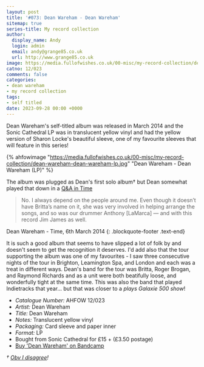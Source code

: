 ```yaml
---
layout: post
title: '#073: Dean Wareham - Dean Wareham'
sitemap: true
series-title: My record collection 
author:
  display_name: Andy
  login: admin
  email: andy@grange85.co.uk
  url: http://www.grange85.co.uk
image: https://media.fullofwishes.co.uk/00-misc/my-record-collection/dean-wareham-dean-wareham-lp.jpg
catno: 12/023
comments: false
categories:
- dean wareham
- my record collection
tags:
- self titled
date: 2023-09-28 00:00 +0000
---
```

Dean Wareham's self-titled album was released in March 2014 and the Sonic Cathedral LP was in translucent yellow vinyl and had the yellow version of Sharon Locke's beautiful sleeve, one of my favourite sleeves that will feature in this series!

{% ahfowimage "https://media.fullofwishes.co.uk/00-misc/my-record-collection/dean-wareham-dean-wareham-lp.jpg" "Dean Wareham - Dean Wareham (LP)" %}

The album was plugged as Dean's first solo album&dagger; but Dean somewhat played that down in a [Q&A in Time](https://time.com/13488/dean-wareham-finally-goes-it-alone-for-his-first-solo-album/) 

> No. I always depend on the people around me. Even though it doesn’t have Britta’s name on it, she was very involved in helping arrange the songs, and so was our drummer Anthony [LaMarca] — and with this record Jim James as well.

Dean Wareham - Time, 6th March 2014
{: .blockquote-footer .text-end}

It is such a good album that seems to have slipped a lot of folk by and doesn't seem to get the recognition it deserves. I'd add also that the tour supporting the album was one of my favourites - I saw three consecutive nights of the tour in Brighton, Leamington Spa, and London and each was a treat in different ways. Dean's band for the tour was Britta, Roger Brogan, and Raymond Richards and as a unit were both beatifully loose, and wonderfully tight at the same time. This was also the band that played Indietracks that year... but that was closer to a _plays Galaxie 500 show_!

 - *Catalogue Number:* AHFOW 12/023
 - *Artist:* Dean Wareham 
 - *Title:* Dean Wareham
 - *Notes:* Translucent yellow vinyl
 - *Packaging:* Card sleeve and paper inner
 - *Format:* LP
 - Bought from Sonic Cathedral for £15 + (£3.50 postage)
 - [Buy 'Dean Wareham' on Bandcamp](https://deanwareham.bandcamp.com/album/dean-wareham)

 _&dagger; [Obv I disagree](/2023/07/06/my-record-collection-049-dean-wareham-emancipated-hearts-vinyl/)!_
